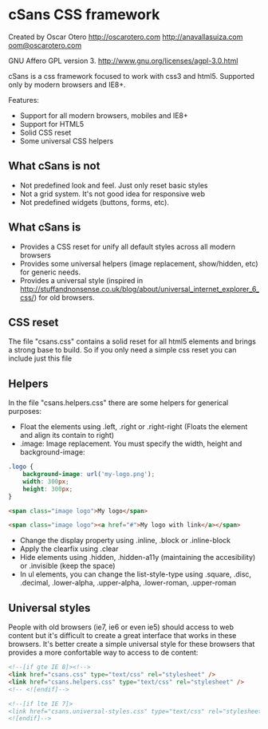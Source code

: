 cSans CSS framework
===================

Created by Oscar Otero <http://oscarotero.com> <http://anavallasuiza.com> <oom@oscarotero.com>

GNU Affero GPL version 3. http://www.gnu.org/licenses/agpl-3.0.html

cSans is a css framework focused to work with css3 and html5. Supported only by modern browsers and IE8+.

Features:

* Support for all modern browsers, mobiles and IE8+
* Support for HTML5
* Solid CSS reset
* Some universal CSS helpers

What cSans is not
-----------------

* Not predefined look and feel. Just only reset basic styles
* Not a grid system. It's not good idea for responsive web
* Not predefined widgets (buttons, forms, etc).

 What cSans is
--------------

* Provides a CSS reset for unify all default styles across all modern browsers
* Provides some universal helpers (image replacement, show/hidden, etc) for generic needs.
* Provides a universal style (inspired in http://stuffandnonsense.co.uk/blog/about/universal_internet_explorer_6_css/) for old browsers. 

CSS reset
---------

The file "csans.css" contains a solid reset for all html5 elements and brings a strong base to build. So if you only need a simple css reset you can include just this file

Helpers
-------

In the file "csans.helpers.css" there are some helpers for generical purposes:

* Float the elements using .left, .right or .right-right (Floats the element and align its contain to right)
* .image: Image replacement. You must specify the width, height and background-image:
```css
.logo {
	background-image: url('my-logo.png');
	width: 300px;
	height: 300px;
} 
```
```html
<span class="image logo">My logo</span>

<span class="image logo"><a href="#">My logo with link</a></span>
```
* Change the display property using .inline, .block or .inline-block
* Apply the clearfix using .clear
* Hide elements using .hidden, .hidden-a11y (maintaining the accesibility) or .invisible (keep the space)
* In ul elements, you can change the list-style-type using .square, .disc, .decimal, .lower-alpha, .upper-alpha, .lower-roman, .upper-roman

Universal styles
----------------

People with old browsers (ie7, ie6 or even ie5) should access to web content but it's difficult to create a great interface that works in these browsers. It's better create a simple universal style for these browsers that provides a more confortable way to access to de content:

```html
<!--[if gte IE 8]><!-->
<link href="csans.css" type="text/css" rel="stylesheet" />
<link href="csans.helpers.css" type="text/css" rel="stylesheet" />
<!-- <![endif]-->

<!--[if lte IE 7]>
<link href="csans.universal-styles.css" type="text/css" rel="stylesheet" />
<![endif]-->
```
